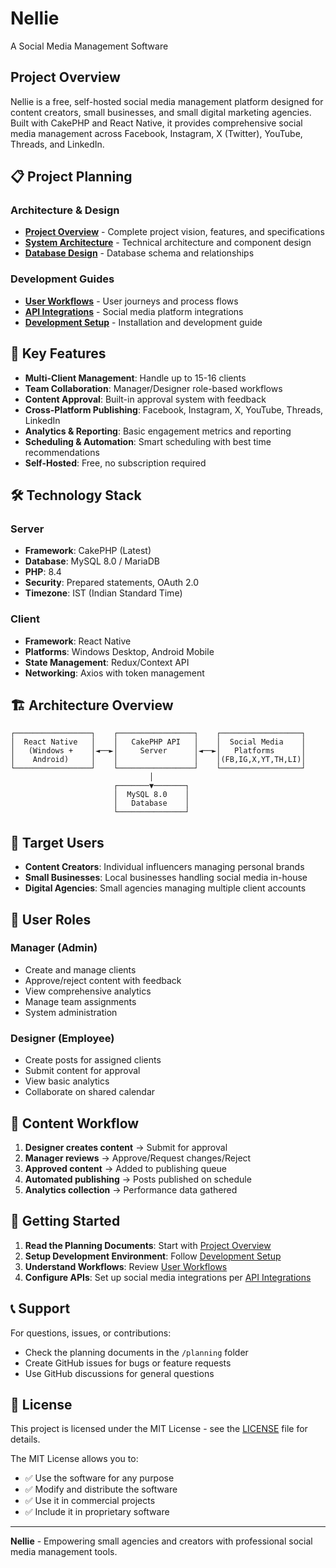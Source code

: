 # Nellie
A Social Media Management Software

## Project Overview

Nellie is a free, self-hosted social media management platform designed for content creators, small businesses, and small digital marketing agencies. Built with CakePHP and React Native, it provides comprehensive social media management across Facebook, Instagram, X (Twitter), YouTube, Threads, and LinkedIn.

## 📋 Project Planning

### Architecture & Design
- **[Project Overview](planning/PROJECT_OVERVIEW.md)** - Complete project vision, features, and specifications
- **[System Architecture](planning/SYSTEM_ARCHITECTURE.md)** - Technical architecture and component design
- **[Database Design](planning/DATABASE_DESIGN.md)** - Database schema and relationships

### Development Guides
- **[User Workflows](planning/USER_WORKFLOWS.md)** - User journeys and process flows
- **[API Integrations](planning/API_INTEGRATIONS.md)** - Social media platform integrations
- **[Development Setup](planning/DEVELOPMENT_SETUP.md)** - Installation and development guide

## 🚀 Key Features

- **Multi-Client Management**: Handle up to 15-16 clients
- **Team Collaboration**: Manager/Designer role-based workflows
- **Content Approval**: Built-in approval system with feedback
- **Cross-Platform Publishing**: Facebook, Instagram, X, YouTube, Threads, LinkedIn
- **Analytics & Reporting**: Basic engagement metrics and reporting
- **Scheduling & Automation**: Smart scheduling with best time recommendations
- **Self-Hosted**: Free, no subscription required

## 🛠️ Technology Stack

### Server
- **Framework**: CakePHP (Latest)
- **Database**: MySQL 8.0 / MariaDB
- **PHP**: 8.4
- **Security**: Prepared statements, OAuth 2.0
- **Timezone**: IST (Indian Standard Time)

### Client
- **Framework**: React Native
- **Platforms**: Windows Desktop, Android Mobile
- **State Management**: Redux/Context API
- **Networking**: Axios with token management

## 🏗️ Architecture Overview

```
┌─────────────────┐    ┌─────────────────┐    ┌──────────────────┐
│  React Native   │    │   CakePHP API   │    │  Social Media    │
│   (Windows +    │◄──►│     Server      │◄──►│   Platforms      │
│    Android)     │    │                 │    │(FB,IG,X,YT,TH,LI)│
└─────────────────┘    └─────────────────┘    └──────────────────┘
                               │
                       ┌───────▼───────┐
                       │  MySQL 8.0    │
                       │   Database    │
                       └───────────────┘
```

## 🎯 Target Users

- **Content Creators**: Individual influencers managing personal brands
- **Small Businesses**: Local businesses handling social media in-house
- **Digital Agencies**: Small agencies managing multiple client accounts

## 📱 User Roles

### Manager (Admin)
- Create and manage clients
- Approve/reject content with feedback
- View comprehensive analytics
- Manage team assignments
- System administration

### Designer (Employee)
- Create posts for assigned clients
- Submit content for approval
- View basic analytics
- Collaborate on shared calendar

## 🔄 Content Workflow

1. **Designer creates content** → Submit for approval
2. **Manager reviews** → Approve/Request changes/Reject
3. **Approved content** → Added to publishing queue
4. **Automated publishing** → Posts published on schedule
5. **Analytics collection** → Performance data gathered

## 🚀 Getting Started

1. **Read the Planning Documents**: Start with [Project Overview](planning/PROJECT_OVERVIEW.md)
2. **Setup Development Environment**: Follow [Development Setup](planning/DEVELOPMENT_SETUP.md)
3. **Understand Workflows**: Review [User Workflows](planning/USER_WORKFLOWS.md)
4. **Configure APIs**: Set up social media integrations per [API Integrations](planning/API_INTEGRATIONS.md)

## 📞 Support

For questions, issues, or contributions:
- Check the planning documents in the `/planning` folder
- Create GitHub issues for bugs or feature requests
- Use GitHub discussions for general questions

## 📄 License

This project is licensed under the MIT License - see the [LICENSE](LICENSE) file for details.

The MIT License allows you to:
- ✅ Use the software for any purpose
- ✅ Modify and distribute the software
- ✅ Use it in commercial projects
- ✅ Include it in proprietary software

---

**Nellie** - Empowering small agencies and creators with professional social media management tools.
